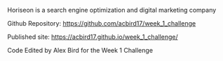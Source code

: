 Horiseon is a search engine optimization and digital marketing company

Github Repository: https://github.com/acbird17/week_1_challenge

Published site: https://acbird17.github.io/week_1_challenge/

Code Edited by Alex Bird for the Week 1 Challenge
